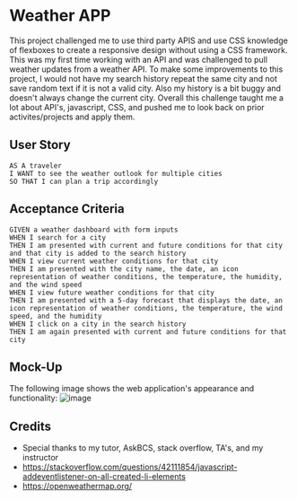 #  Weather APP
This project challenged me to use third party APIS and use CSS knowledge of flexboxes to create a responsive design without using a CSS framework. This was my first time working with an API and was challenged to pull weather updates from a weather API. To make some improvements to this project, I would not have my search history repeat the same city and not save random text if it is not a valid city. Also my history is a bit buggy and doesn't always change the current city. Overall this challenge taught me a lot about API's, javascript, CSS, and pushed me to look back on prior activites/projects and apply them. 
## User Story

```
AS A traveler
I WANT to see the weather outlook for multiple cities
SO THAT I can plan a trip accordingly
```
## Acceptance Criteria

```
GIVEN a weather dashboard with form inputs
WHEN I search for a city
THEN I am presented with current and future conditions for that city and that city is added to the search history
WHEN I view current weather conditions for that city
THEN I am presented with the city name, the date, an icon representation of weather conditions, the temperature, the humidity, and the wind speed
WHEN I view future weather conditions for that city
THEN I am presented with a 5-day forecast that displays the date, an icon representation of weather conditions, the temperature, the wind speed, and the humidity
WHEN I click on a city in the search history
THEN I am again presented with current and future conditions for that city
```

## Mock-Up

The following image shows the web application's appearance and functionality:
![image](https://user-images.githubusercontent.com/111102789/203104174-9107111e-e08c-4838-ba00-95c96f79d668.png)


## Credits

* Special thanks to my tutor, AskBCS, stack overflow, TA's, and my instructor
* https://stackoverflow.com/questions/42111854/javascript-addeventlistener-on-all-created-li-elements
* https://openweathermap.org/
